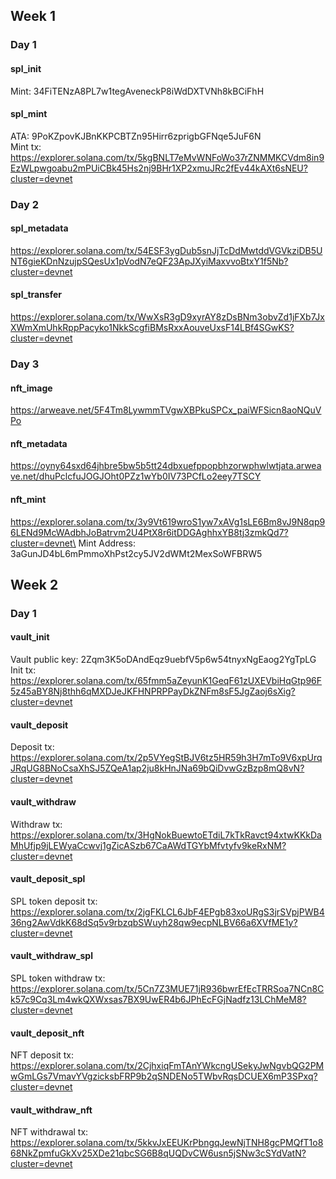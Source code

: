 ## Week 1

### Day 1
#### spl_init
Mint: 34FiTENzA8PL7w1tegAveneckP8iWdDXTVNh8kBCiFhH
#### spl_mint
ATA: 9PoKZpovKJBnKKPCBTZn95Hirr6zprigbGFNqe5JuF6N\
Mint tx: https://explorer.solana.com/tx/5kgBNLT7eMvWNFoWo37rZNMMKCVdm8in9EzWLpwgoabu2mPUiCBk45Hs2nj9BHr1XP2xmuJRc2fEv44kAXt6sNEU?cluster=devnet

### Day 2
#### spl_metadata
https://explorer.solana.com/tx/54ESF3ygDub5snJjTcDdMwtddVGVkziDB5UNT6gieKDnNzujpSQesUx1pVodN7eQF23ApJXyiMaxvvoBtxY1f5Nb?cluster=devnet

#### spl_transfer
https://explorer.solana.com/tx/WwXsR3gD9xyrAY8zDsBNm3obvZd1jFXb7JxXWmXmUhkRppPacyko1NkkScgfiBMsRxxAouveUxsF14LBf4SGwKS?cluster=devnet

### Day 3
#### nft_image
https://arweave.net/5F4Tm8LywmmTVgwXBPkuSPCx_paiWFSicn8aoNQuVPo
#### nft_metadata
https://oyny64sxd64jhbre5bw5b5tt24dbxuefppopbhzorwphwlwtjata.arweave.net/dhuPclcfuJOGJOht0PZz1wYb0IV73PCfLo2eey7TSCY
#### nft_mint
https://explorer.solana.com/tx/3y9Vt619wroS1yw7xAVg1sLE6Bm8vJ9N8qp96LENd9McWAdbhJoBatrvm2U4PtX8r6itDDGAghhxYB8tj3zmkQd7?cluster=devnet\
Mint Address:  3aGunJD4bL6mPmmoXhPst2cy5JV2dWMt2MexSoWFBRW5

## Week 2

### Day 1
#### vault_init
Vault public key: 2Zqm3K5oDAndEqz9uebfV5p6w54tnyxNgEaog2YgTpLG\
Init tx: https://explorer.solana.com/tx/65fmm5aZeyunK1GeqF61zUXEVbiHqGtp96F5z45aBY8Nj8thh6qMXDJeJKFHNPRPPayDkZNFm8sF5JgZaoj6sXig?cluster=devnet

#### vault_deposit
Deposit tx: https://explorer.solana.com/tx/2p5VYegStBJV6tz5HR59h3H7mTo9V6xpUrqJRqUG8BNoCsaXhSJ5ZQeA1ap2ju8kHnJNa69bQiDvwGzBzp8mQ8vN?cluster=devnet

#### vault_withdraw
Withdraw tx: https://explorer.solana.com/tx/3HgNokBuewtoETdiL7kTkRavct94xtwKKkDaMhUfjp9jLEWyaCcwvj1gZicASzb67CaAWdTGYbMfvtyfv9keRxNM?cluster=devnet

#### vault_deposit_spl
SPL token deposit tx: https://explorer.solana.com/tx/2jgFKLCL6JbF4EPgb83xoURgS3jrSVpjPWB436ng2AwVdkK68dSq5v9rbzqbSWuyh28qw9ecpNLBV66a6XVfME1y?cluster=devnet

#### vault_withdraw_spl
SPL token withdraw tx: https://explorer.solana.com/tx/5Cn7Z3MUE71jR936bwrEfEcTRRSoa7NCn8Ck57c9Cq3Lm4wkQXWxsas7BX9UwER4b6JPhEcFGjNadfz13LChMeM8?cluster=devnet

#### vault_deposit_nft
NFT deposit tx: https://explorer.solana.com/tx/2CjhxiqFmTAnYWkcngUSekyJwNgvbQG2PMwGmLGs7VmavYVgzicksbFRP9b2qSNDENo5TWbvRqsDCUEX6mP3SPxq?cluster=devnet

#### vault_withdraw_nft
NFT withdrawal tx: https://explorer.solana.com/tx/5kkvJxEEUKrPbngqJewNjTNH8gcPMQfT1o868NkZpmfuGkXv25XDe21qbcSG6B8qUQDvCW6usn5jSNw3cSYdVatN?cluster=devnet
